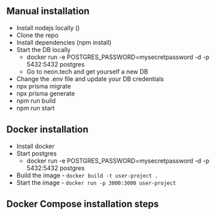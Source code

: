 ## Manual installation
 - Install nodejs locally ()
 - Clone the repo
 - Install dependencies (npm install)
 - Start the DB locally
    - docker run -e POSTGRES_PASSWORD=mysecretpassword -d -p 5432:5432 postgres
    - Go to neon.tech and get yourself a new DB
 - Change the .env file and update your DB credentials
 - npx prisma migrate
 - npx prisma generate
 - npm run build
 - npm run start

 ## Docker installation
 - Install docker
 - Start postgres
    -  docker run -e POSTGRES_PASSWORD=mysecretpassword -d -p 5432:5432 postgres
 - Build the image - `docker build -t user-project .`
 - Start the image - `docker run -p 3000:3000 user-project`

 ## Docker Compose installation steps
